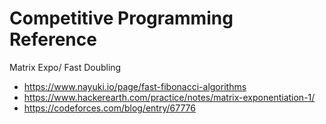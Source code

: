 # Competitive Programming Reference

  Matrix Expo/ Fast Doubling
* https://www.nayuki.io/page/fast-fibonacci-algorithms
* https://www.hackerearth.com/practice/notes/matrix-exponentiation-1/
* https://codeforces.com/blog/entry/67776

